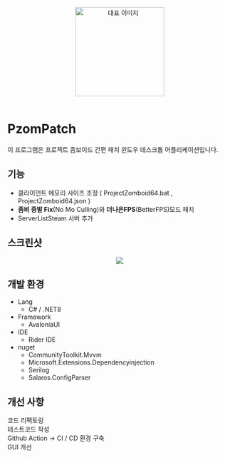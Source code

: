 <p align="center">
<img src="https://projectzomboid.com/blog/content/uploads/2022/10/spiffoguard_transparent1.png" alt="대표 이미지"   height="200" />
<br/ >
<br/ >

# PzomPatch
이 프로그램은 프로젝트 좀보이드 간편 패치 윈도우 데스크톱 어플리케이션입니다.
</p>


## 기능
- 클라이언트 메모리 사이즈 조정 ( ProjectZomboid64.bat , ProjectZomboid64.json )
- **좀비 증발 Fix**(No Mo Culling)와 **더나은FPS**(BetterFPS)모드 패치
- ServerListSteam 서버 추가

## 스크린샷

<p align="center">
<img src="https://github.com/huhu0327/new/assets/28612967/c4fdbc94-7b29-4898-bd2f-c3f0c03d9294">
</p>

## 개발 환경
- Lang
  - C# / .NET8  
- Framework
  - AvaloniaUI
- IDE
  - Rider IDE  
- nuget
  - CommunityToolkit.Mvvm  
  - Microsoft.Extensions.Dependencyinjection
  - Serilog
  - Salaros.ConfigParser

## 개선 사항
코드 리팩토링  
테스트코드 작성  
Github Action -> CI / CD 환경 구축  
GUI 개선